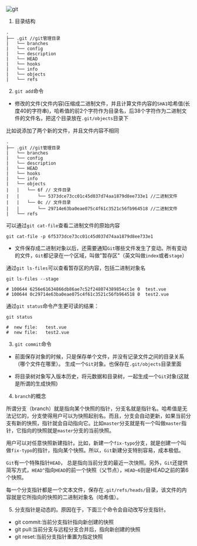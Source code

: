 ![git](http://mp1.oss-cn-beijing.aliyuncs.com/blog/385704-20150915155600929-543996061.jpg)

1. 目录结构

```
.
├── .git //git管理目录
|   └── branches
|   └── config
|   └── description
|   └── HEAD
|   └── hooks
|   └── info
|   └── objects
|   └── refs

```

2. `git add`命令

- 修改的文件(文件内容)压缩成二进制文件，并且计算文件内容的`SHA1`哈希值(长度40的字符串)，哈希值的前2个字符作为目录名，后38个字符作为二进制文件的文件名，把这个目录放在`.git/objects`目录下

比如说添加了两个新的文件，并且文件内容不相同

```
.
├── .git //git管理目录
|   └── branches
|   └── config
|   └── description
|   └── HEAD
|   └── hooks
|   └── info
|   └── objects
|   |   └── 6f // 文件目录
|   |       └── 5373dce73cc01c45d037d74aa1879d8ee733e1 //二进制文件
|   |   └── 0c // 文件目录
|   |       └── 29714e63ba0eae075c4f61c3521c56fb964518 //二进制文件
|   └── refs
```

可以通过`git cat-file`查看二进制文件的原始内容

```shell
git cat-file -p 6f5373dce73cc01c45d037d74aa1879d8ee733e1
```

- 文件保存成二进制对象以后，还需要通知`Git`哪些文件发生了变动。所有变动的文件，`Git`都记录在一个区域，叫做"暂存区"（英文叫做`index`或者`stage`）

通过`git ls-files`可以查看暂存区的内容，包括二进制对象名

```shell
git ls-files --stage

# 100644 6256e61634866db86ae7c52f248074389854cc1e 0  test.vue
# 100644 0c29714e63ba0eae075c4f61c3521c56fb964518 0  test2.vue
```

通过`git status`命令产生更可读的结果：

```shell
git status

#  new file:   test.vue
#  new file:   test2.vue
```

3. `git commit`命令

- 前面保存对象的时候，只是保存单个文件，并没有记录文件之间的目录关系（哪个文件在哪里）。 生成一个`Git`对象。也保存在`.git/objects`目录里面

- 将目录树对象写入版本历史，将元数据和目录树，一起生成一个`Git`对象(这就是所谓的生成快照)

4. `branch`的概念

所谓分支（branch）就是指向某个快照的指针，分支名就是指针名。哈希值是无法记忆的，分支使得用户可以为快照起别名。而且，分支会自动更新，如果当前分支有新的快照，指针就会自动指向它。比如`master`分支就是有一个叫做`master`指针，它指向的快照就是`master`分支的当前快照。

用户可以对任意快照新建指针。比如，新建一个`fix-typo`分支，就是创建一个叫做`fix-typo`的指针，指向某个快照。所以，`Git`新建分支特别容易，成本极低。

`Git`有一个特殊指针`HEAD`， 总是指向当前分支的最近一次快照。另外，`Git`还提供简写方式，`HEAD^`指向`HEAD`的前一个快照（父节点），`HEAD~6`则是HEAD之前的第6个快照。

每一个分支指针都是一个文本文件，保存在`.git/refs/heads/`目录，该文件的内容就是它所指向的快照的二进制对象名（哈希值）。

5. 分支指针是动态的。原因在于，下面三个命令会自动改写分支指针。

- git commit:当前分支指针指向新创建的快照
- git pull:当前分支与远程分支合并后，指向新创建的快照
- git reset:当前分支指针重置为指定快照